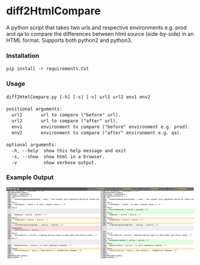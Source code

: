 # diff2HtmlCompare

A python script that takes two urls and respective environments e.g. prod and qa to compare the differences between html source (side-by-side) in an HTML format. Supports both python2 and python3.

### Installation
```
pip install -r requirements.txt
```

### Usage
```
diff2HtmlCompare.py [-h] [-s] [-v] url1 url2 env1 env2

positional arguments:
  url1       url to compare ("before" url).
  url2       url to compare ("after" url).
  env1       environment to compare ("before" environment e.g. prod).
  env2       environment to compare ("after" environment e.g. qa).

optional arguments:
  -h, --help  show this help message and exit
  -s, --show  show html in a browser.
  -v          show verbose output.
```
### Example Output

![ScreenShot](/screenshots/latest.png)
